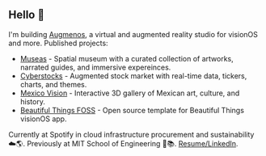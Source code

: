 ## Hello 👋

I'm building [Augmenos](https://www.augmenos.com), a virtual and augmented reality studio for visionOS and more. Published projects:
- [Museas](https://www.augmenos.com/museas) - Spatial museum with a curated collection of artworks, narrated guides, and immersive  expereinces.
- [Cyberstocks](https://www.augmenos.com/cyberstocks) - Augmented stock market with real-time data, tickers, charts, and themes. 
- [Mexico Vision](https://www.augmenos.com/mexicovision) - Interactive 3D gallery of Mexican art, culture, and history.
- [Beautiful Things FOSS](https://github.com/augmenos/BeautifulThingsFOSS) - Open source template for Beautiful Things visionOS app.

Currently at Spotify in cloud infrastructure procurement and sustainability ☁️🌎.
Previously at MIT School of Engineering 🤖📚. [Resume/LinkedIn](https://www.linkedin.com/in/mggscm/).
